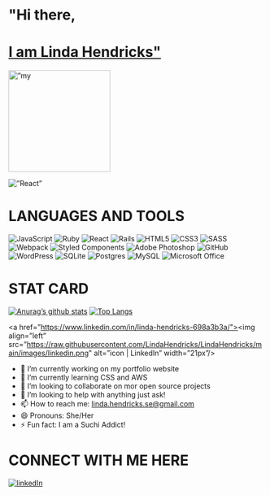 

<h1>"Hi there,</h1> <h1><a href="https://linda-hendricks.com/" target="_blank" rel="noreferrer">I am Linda Hendricks"</a></h1>
<p align=”center”>
<img width="200" height="200" src=”https://user-images.githubusercontent.com/75175916/125659110-0f3c796c-a675-4880-983a-cec3de7da8ab.jpg" alt=”my banner”>
</p>

<img alt=”React” src="https://img.shields.io/badge/react-%2320232a.svg?style=for-the-badge&logo=react&logoColor=%2361DAFB"/>

<h1>LANGUAGES AND TOOLS</h1>

<img alt="JavaScript" src="https://img.shields.io/badge/javascript-%23323330.svg?style=for-the-badge&logo=javascript&logoColor=%23F7DF1E"/>

<img alt="Ruby" src="https://img.shields.io/badge/ruby-%23CC342D.svg?style=for-the-badge&logo=ruby&logoColor=white"/>


<img alt="React" src="https://img.shields.io/badge/react-%2320232a.svg?style=for-the-badge&logo=react&logoColor=%2361DAFB"/>

<img alt="Rails" src="https://img.shields.io/badge/rails-%23CC0000.svg?style=for-the-badge&logo=ruby-on-rails&logoColor=white"/>


<img alt="HTML5" src="https://img.shields.io/badge/html5-%23E34F26.svg?style=for-the-badge&logo=html5&logoColor=white"/>

<img alt="CSS3" src="https://img.shields.io/badge/css3-%231572B6.svg?style=for-the-badge&logo=css3&logoColor=white"/>

<img alt="SASS" src="https://img.shields.io/badge/SASS-hotpink.svg?style=for-the-badge&logo=SASS&logoColor=white"/>

<img alt="Webpack" src="https://img.shields.io/badge/webpack-%238DD6F9.svg?style=for-the-badge&logo=webpack&logoColor=black" />

<img alt="Styled Components" src="https://img.shields.io/badge/styled--components-DB7093?style=for-the-badge&logo=styled-components&logoColor=white"/>

<img alt="Adobe Photoshop" src="https://img.shields.io/badge/adobephotoshop-%2331A8FF.svg?style=for-the-badge&logo=adobephotoshop&logoColor=white"/>

<img alt="GitHub" src="https://img.shields.io/badge/github-%23121011.svg?style=for-the-badge&logo=github&logoColor=white"/>

<img alt="WordPress" src="https://img.shields.io/badge/WordPress-%23117AC9.svg?style=for-the-badge&logo=WordPress&logoColor=white"/>

<img alt="SQLite" src ="https://img.shields.io/badge/sqlite-%2307405e.svg?style=for-the-badge&logo=sqlite&logoColor=white"/>

<img alt="Postgres" src ="https://img.shields.io/badge/postgres-%23316192.svg?style=for-the-badge&logo=postgresql&logoColor=white"/>

<img alt="MySQL" src="https://img.shields.io/badge/mysql-%2300f.svg?style=for-the-badge&logo=mysql&logoColor=white"/>

<img alt="Microsoft Office" src="https://img.shields.io/badge/Microsoft_Office-D83B01?style=for-the-badge&logo=microsoft-office&logoColor=white" />

<h1>STAT CARD</h1>

[![Anurag’s github stats](https://github-readme-stats.vercel.app/api?username=LindaHendricks)](https://github.com/yushi1007)
[![Top Langs](https://github-readme-stats.vercel.app/api/top-langs/?username=yushi1007&layout=compact)](https://github.com/yushi1007)


<a href=”https://www.linkedin.com/in/linda-hendricks-698a3b3a/"><img align=”left” src=”https://raw.githubusercontent.com/LindaHendricks/LindaHendricks/main/images/linkedin.png" alt=”icon | LinkedIn” width=”21px”/></a>


- 🔭 I’m currently working on my portfolio website
- 🌱 I’m currently learning CSS and AWS
- 👯 I’m looking to collaborate on mor open source projects 
- 💬 I’m looking to help with anything just ask!
- 📫 How to reach me: linda.hendricks.se@gmail.com
- 😄 Pronouns: She/Her
- ⚡ Fun fact: I am a Suchi Addict!

<h1>CONNECT WITH ME HERE </h1>

<a href="https://linda-hendricks.com/" target="_blank" rel="noreferrer"><img src="/Users/lindanyangohtimoh/Desktop/LindaHendricksReadMe/LindaHendricks/assets/images/linkedin.png" alt="linkedIn"></a>



